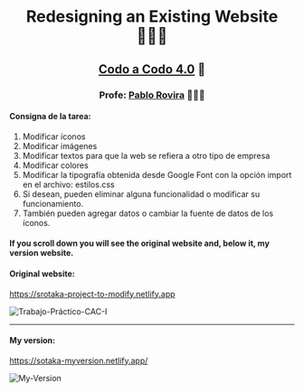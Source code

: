<h1 align="center"> Redesigning an Existing Website 👩🏽‍💻 </h1>
   <h2 align="center"> <a href="https://www.buenosaires.gob.ar/educacion/codo-codo" target="blank">Codo a Codo 4.0</a> 🚀 </h2>   
<h3 align="center">Profe:  <a href="https://github.com/sairov" target="blank"> Pablo Rovira</a> 👨🏽‍🏫</h3>

<h4><b> Consigna de la tarea:</b></h4>
<ol>
<li> Modificar íconos </li> 
<li> Modificar imágenes</li> 
<li> Modificar textos para que la web se refiera a otro tipo de empresa</li> 
<li> Modificar colores</li> 
<li> Modificar la tipografía obtenida desde Google Font con la opción import en el archivo: estilos.css</li> 
<li> Si desean, pueden eliminar alguna funcionalidad o modificar su funcionamiento.</li> 
<li> También pueden agregar datos o cambiar la fuente de datos de los íconos.</li> 
</ol>

<h4> If you scroll down you will see the original website and, below it, my version website. </h4>
<h4> Original website:</h4>

https://srotaka-project-to-modify.netlify.app

![Trabajo-Práctico-CAC-I](https://user-images.githubusercontent.com/91075823/169086597-ce99bfe8-617c-425a-a6a4-0b749db3e2d1.png)
<hr>
<h4>My version:</h4>

https://sotaka-myversion.netlify.app/

![My-Version](https://user-images.githubusercontent.com/91075823/169086965-b28407e4-f711-4df3-ac19-0be92cd40728.png)
